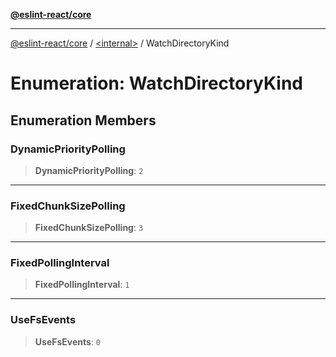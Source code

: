 [**@eslint-react/core**](../../README.md)

***

[@eslint-react/core](../../README.md) / [\<internal\>](../README.md) / WatchDirectoryKind

# Enumeration: WatchDirectoryKind

## Enumeration Members

### DynamicPriorityPolling

> **DynamicPriorityPolling**: `2`

***

### FixedChunkSizePolling

> **FixedChunkSizePolling**: `3`

***

### FixedPollingInterval

> **FixedPollingInterval**: `1`

***

### UseFsEvents

> **UseFsEvents**: `0`
